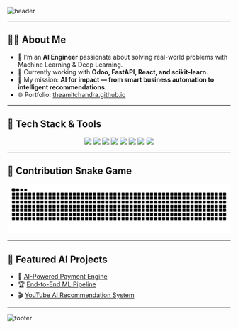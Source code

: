 <!-- ===================== HEADER ===================== -->
![header](https://capsule-render.vercel.app/api?type=waving&height=220&text=Amit%20Chandra%20-%20AI%20Engineer&fontSize=40&fontColor=ffffff&color=0:0f0c29,100:302b63,200:24243e&animation=fadeIn&fontAlignY=40&desc=🚀%20Building%20Futuristic%20AI%20Solutions&descAlignY=65&descAlign=50)




---

## 🧑‍💻 About Me
- 🔭 I’m an **AI Engineer** passionate about solving real-world problems with Machine Learning & Deep Learning.
- 🌱 Currently working with **Odoo, FastAPI, React, and scikit-learn**.
- 🎯 My mission: **AI for impact — from smart business automation to intelligent recommendations**.
- 🌐 Portfolio: [theamitchandra.github.io](https://theamitchandra.github.io)

---

## 🧠 Tech Stack & Tools
<p align="center">
  <img src="https://img.shields.io/badge/Python-3776AB?style=for-the-badge&logo=python&logoColor=white"/>
  <img src="https://img.shields.io/badge/TensorFlow-FF6F00?style=for-the-badge&logo=tensorflow&logoColor=white"/>
  <img src="https://img.shields.io/badge/PyTorch-EE4C2C?style=for-the-badge&logo=pytorch&logoColor=white"/>
  <img src="https://img.shields.io/badge/Scikit--learn-F7931E?style=for-the-badge&logo=scikit-learn&logoColor=white"/>
  <img src="https://img.shields.io/badge/Django-092E20?style=for-the-badge&logo=django&logoColor=white"/>
  <img src="https://img.shields.io/badge/FastAPI-009688?style=for-the-badge&logo=fastapi&logoColor=white"/>
  <img src="https://img.shields.io/badge/React-61DAFB?style=for-the-badge&logo=react&logoColor=white"/>
  <img src="https://img.shields.io/badge/SQL-4479A1?style=for-the-badge&logo=postgresql&logoColor=white"/>
</p>

---

## 🐍 Contribution Snake Game
<p align="center">
  <img src="https://raw.githubusercontent.com/TheAmitChandra/TheAmitChandra/output/snake.svg" alt="Snake animation" />
</p>


---

## 🚀 Featured AI Projects
- 🤖 [AI-Powered Payment Engine](https://github.com/TheAmitChandra/sample-ai-payments)  
- 🏆 [End-to-End ML Pipeline](https://github.com/TheAmitChandra/ml-pipeline)  
- 🎬 [YouTube AI Recommendation System](https://github.com/TheAmitChandra/youtube-recommender)  

---

<!-- ===================== FOOTER ===================== -->
![footer](https://capsule-render.vercel.app/api?type=waving&height=180&section=footer&text=🤖%20Thanks%20for%20visiting%20my%20AI%20Universe!&fontSize=25&fontColor=ffffff&color=0:232526,100:414345)



